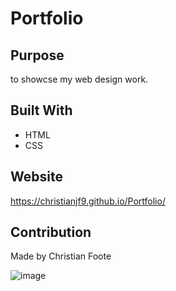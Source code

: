 # Portfolio

## Purpose
to showcse my web design work.

## Built With
* HTML
* CSS

## Website
https://christianjf9.github.io/Portfolio/

## Contribution
Made by Christian Foote

![image](https://user-images.githubusercontent.com/99444802/156967425-c200871c-a384-42d1-89ca-d69ab8370915.png)
